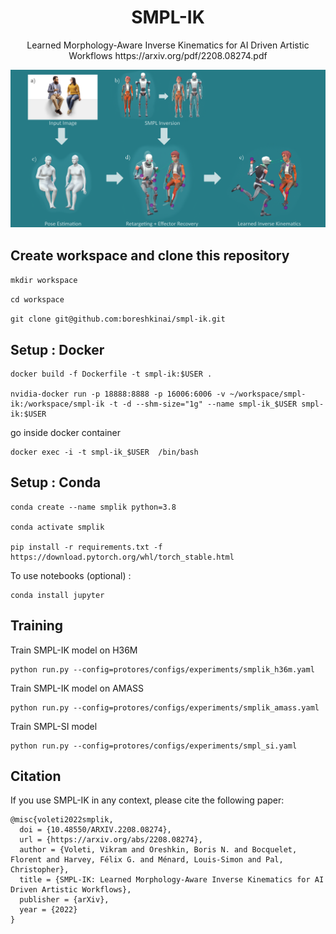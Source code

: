 <p align="center">
  <h1 align="center">SMPL-IK</h1>

  <p align="center">
    Learned Morphology-Aware Inverse Kinematics for AI Driven Artistic Workflows https://arxiv.org/pdf/2208.08274.pdf
    <br>
  </p>
</p>

![Alt Text](./fig/teaser.png)

## Create workspace and clone this repository

```mkdir workspace```

```cd workspace```

```git clone git@github.com:boreshkinai/smpl-ik.git```


## Setup : Docker

```
docker build -f Dockerfile -t smpl-ik:$USER .

nvidia-docker run -p 18888:8888 -p 16006:6006 -v ~/workspace/smpl-ik:/workspace/smpl-ik -t -d --shm-size="1g" --name smpl-ik_$USER smpl-ik:$USER
```
go inside docker container
```
docker exec -i -t smpl-ik_$USER  /bin/bash 
```

## Setup : Conda
```
conda create --name smplik python=3.8

conda activate smplik 

pip install -r requirements.txt -f https://download.pytorch.org/whl/torch_stable.html
```
To use notebooks (optional) :
```
conda install jupyter
```

## Training

Train SMPL-IK model on H36M 
```
python run.py --config=protores/configs/experiments/smplik_h36m.yaml
```
Train SMPL-IK model on AMASS 
```
python run.py --config=protores/configs/experiments/smplik_amass.yaml
```
Train SMPL-SI model 
```
python run.py --config=protores/configs/experiments/smpl_si.yaml
```


## Citation

If you use SMPL-IK in any context, please cite the following paper:

```
@misc{voleti2022smplik,
  doi = {10.48550/ARXIV.2208.08274},
  url = {https://arxiv.org/abs/2208.08274},
  author = {Voleti, Vikram and Oreshkin, Boris N. and Bocquelet, Florent and Harvey, Félix G. and Ménard, Louis-Simon and Pal, Christopher},
  title = {SMPL-IK: Learned Morphology-Aware Inverse Kinematics for AI Driven Artistic Workflows},
  publisher = {arXiv},
  year = {2022}
}

```
